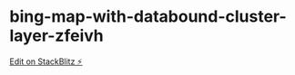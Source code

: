 # bing-map-with-databound-cluster-layer-zfeivh

[Edit on StackBlitz ⚡️](https://stackblitz.com/edit/bing-map-with-databound-cluster-layer-zfeivh)
